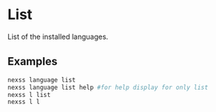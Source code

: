 # List

List of the installed languages.

## Examples

```sh
nexss language list
nexss language list help #for help display for only list
nexss l list
nexss l l
```
